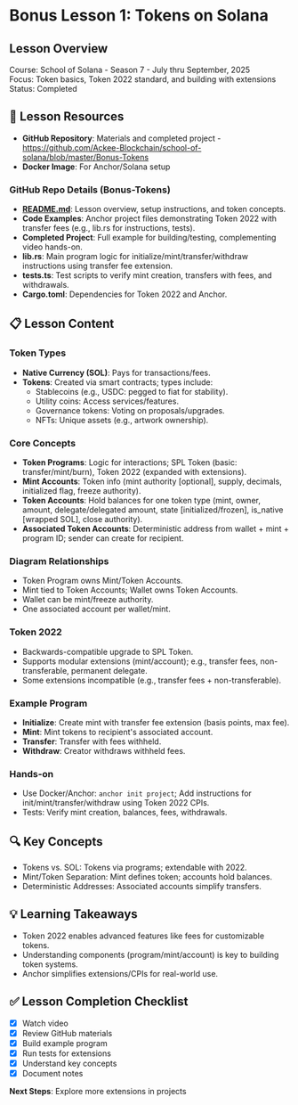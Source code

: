 # Bonus Lesson 1: Tokens on Solana

## Lesson Overview
Course: School of Solana - Season 7 - July thru September, 2025  
Focus: Token basics, Token 2022 standard, and building with extensions  
Status: Completed

## 🎯 Lesson Resources
- **GitHub Repository**: Materials and completed project - https://github.com/Ackee-Blockchain/school-of-solana/blob/master/Bonus-Tokens
- **Docker Image**: For Anchor/Solana setup

### **GitHub Repo Details (Bonus-Tokens)**
- **[README.md](https://github.com/Ackee-Blockchain/school-of-solana/blob/master/Bonus-Tokens/README.md)**: Lesson overview, setup instructions, and token concepts.
- **Code Examples**: Anchor project files demonstrating Token 2022 with transfer fees (e.g., lib.rs for instructions, tests).
- **Completed Project**: Full example for building/testing, complementing video hands-on.
- **lib.rs**: Main program logic for initialize/mint/transfer/withdraw instructions using transfer fee extension.
- **tests.ts**: Test scripts to verify mint creation, transfers with fees, and withdrawals.
- **Cargo.toml**: Dependencies for Token 2022 and Anchor.

## 📋 Lesson Content

### **Token Types**
- **Native Currency (SOL)**: Pays for transactions/fees.
- **Tokens**: Created via smart contracts; types include:
  - Stablecoins (e.g., USDC: pegged to fiat for stability).
  - Utility coins: Access services/features.
  - Governance tokens: Voting on proposals/upgrades.
  - NFTs: Unique assets (e.g., artwork ownership).

### **Core Concepts**
- **Token Programs**: Logic for interactions; SPL Token (basic: transfer/mint/burn), Token 2022 (expanded with extensions).
- **Mint Accounts**: Token info (mint authority [optional], supply, decimals, initialized flag, freeze authority).
- **Token Accounts**: Hold balances for one token type (mint, owner, amount, delegate/delegated amount, state [initialized/frozen], is_native [wrapped SOL], close authority).
- **Associated Token Accounts**: Deterministic address from wallet + mint + program ID; sender can create for recipient.

### **Diagram Relationships**
- Token Program owns Mint/Token Accounts.
- Mint tied to Token Accounts; Wallet owns Token Accounts.
- Wallet can be mint/freeze authority.
- One associated account per wallet/mint.

### **Token 2022**
- Backwards-compatible upgrade to SPL Token.
- Supports modular extensions (mint/account); e.g., transfer fees, non-transferable, permanent delegate.
- Some extensions incompatible (e.g., transfer fees + non-transferable).

### **Example Program**
- **Initialize**: Create mint with transfer fee extension (basis points, max fee).
- **Mint**: Mint tokens to recipient's associated account.
- **Transfer**: Transfer with fees withheld.
- **Withdraw**: Creator withdraws withheld fees.

### **Hands-on**
- Use Docker/Anchor: `anchor init project`; Add instructions for init/mint/transfer/withdraw using Token 2022 CPIs.
- Tests: Verify mint creation, balances, fees, withdrawals.

## 🔍 Key Concepts
- Tokens vs. SOL: Tokens via programs; extendable with 2022.
- Mint/Token Separation: Mint defines token; accounts hold balances.
- Deterministic Addresses: Associated accounts simplify transfers.

## 💡 Learning Takeaways
- Token 2022 enables advanced features like fees for customizable tokens.
- Understanding components (program/mint/account) is key to building token systems.
- Anchor simplifies extensions/CPIs for real-world use.

## ✅ Lesson Completion Checklist
- [x] Watch video
- [x] Review GitHub materials
- [x] Build example program
- [x] Run tests for extensions
- [x] Understand key concepts
- [x] Document notes

**Next Steps**: Explore more extensions in projects
